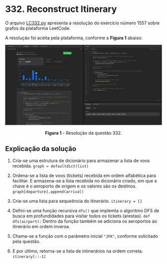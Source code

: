 # 332. Reconstruct Itinerary

O arquivo [LC332.py](./LC332.py) apresenta a resolução do exercício número 1557 sobre grafos da plataforma LeetCode.

A resolução foi aceita pela plataforma, conforme a **Figura 1** abaixo:

<center>

![Resolução 332.py](../assets/332.png)

**Figura 1** - Resolução da questão 332.

</center>


## Explicação da solução
1. Cria-se uma estrutura de dicionário para armazenar a lista de voos recebida.  ```graph = defaultdict(list)```

2. Ordena-se a lista de voos (tickets) recebida em ordem alfabética para facilitar. E armazena-se a lista recebida no dicionário criado, em que a chave é o aeroporto de origem e os valores são os destinos. ```graph[departure].append(arrival)```
 
3. Cria-se uma lista para sequeência do itinerário.  ```itinerary = []```

4. Defini-se uma função recursiva ```dfs()``` que implemta o algoritmo DFS de busca em profundidades para visitar todos os tickets (arestas). ```def dfs(airport):```
   Dentro da função também se adiciona os aeroportos ao itinerário em ordem inversa.

5. Chama-se a função com o parâmetro inicial ```"JFK"```, conforme solicitado pela questão.

6. E por último, retorna-se a lista de intinerários na ordem correta.  ```itinerary[::-1]```
